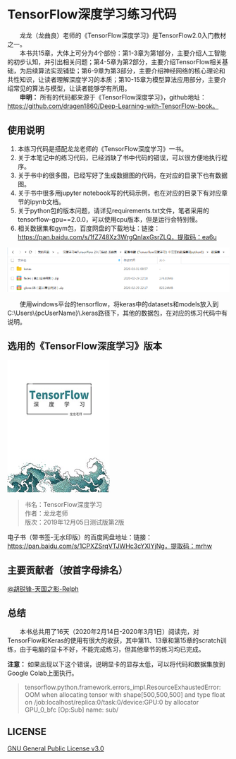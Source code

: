 # TensorFlow深度学习练习代码
&emsp;&emsp;龙龙（龙曲良）老师的《TensorFlow深度学习》是TensorFlow2.0入门教材之一。  
&emsp;&emsp;本书共15章，大体上可分为4个部份：第1-3章为第1部分，主要介绍人工智能的初步认知，并引出相关问题；第4-5章为第2部分，主要介绍TensorFlow相关基础，为后续算法实现铺垫；第6-9章为第3部分，主要介绍神经网络的核心理论和共性知识，让读者理解深度学习的本质；第10-15章为模型算法应用部分，主要介绍常见的算法与模型，让读者能够学有所用。  
&emsp;&emsp;**申明：** 所有的代码都来源于《TensorFlow深度学习》，github地址：https://github.com/dragen1860/Deep-Learning-with-TensorFlow-book。

## 使用说明
1. 本练习代码是搭配龙龙老师的《TensorFlow深度学习》一书。
2. 关于本笔记中的练习代码，已经消缺了书中代码的错误，可以很方便地执行程序。  
3. 关于书中的很多图，已经写好了生成数据图的代码，在对应的目录下也有数据图。
4. 关于书中很多用jupyter notebook写的代码示例，也在对应的目录下有对应章节的ipynb文档。
5. 关于python包的版本问题，请详见requirements.txt文件，笔者采用的tensorflow-gpu==2.0.0，可以使用cpu版本，但是运行会特别慢。
5. 相关数据集和gym包，百度网盘的下载地址：链接：https://pan.baidu.com/s/1fZ748Xz3WrgQnIaxGsrZLQ，提取码：ea6u  
<img src="./res/keras-dataset.png" width="935">

&emsp;&emsp;使用windows平台的tensorflow，将keras中的datasets和models放入到C:\\Users\\{pcUserName}\\.keras路径下，其他的数据包，在对应的练习代码中有说明。

## 选用的《TensorFlow深度学习》版本
<img src="./res/deeplearning-with-tensorflow-book.jpg" width="232">


> 书名：TensorFlow深度学习<br/>
> 作者：龙龙老师<br/>
> 版次：2019年12月05日测试版第2版<br/>

电子书（带书签-无水印版）的百度网盘地址：链接：https://pan.baidu.com/s/1CPXZSrqVTJWHc3cYXIYjNg，提取码：mrhw

## 主要贡献者（按首字母排名）
[@胡锐锋-天国之影-Relph](https://github.com/Relph1119)

## 总结
&emsp;&emsp;本书总共用了16天（2020年2月14日-2020年3月1日）阅读完，对TensorFlow和Keras的使用有很大的收获，其中第11、13章和第15章的scratch训练，由于电脑的显卡不好，不能完成练习，但其他章节的练习均已完成。  
  
**注意：** 如果出现以下这个错误，说明显卡的显存太低，可以将代码和数据集放到Google Colab上面执行。
> tensorflow.python.framework.errors_impl.ResourceExhaustedError: OOM when allocating tensor with shape[500,500,500] and type float on /job:localhost/replica:0/task:0/device:GPU:0 by allocator GPU_0_bfc [Op:Sub] name: sub/  

## LICENSE
[GNU General Public License v3.0](https://github.com/relph1119/deeplearning-with-tensorflow-notes/blob/master/LICENSE)